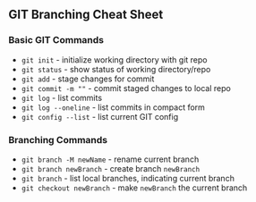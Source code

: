 ## GIT Branching Cheat Sheet

### Basic GIT Commands
* `git init` - initialize working directory with git repo
* `git status` - show status of working directory/repo
* `git add` - stage changes for commit
* `git commit -m ""` - commit staged changes to local repo
* `git log` - list commits
* `git log --oneline` - list commits in compact form
* `git config --list` - list current GIT config

### Branching Commands
* `git branch -M newName` - rename current branch
* `git branch newBranch` - create branch `newBranch`
* `git branch` - list local branches, indicating current branch
* `git checkout newBranch` - make `newBranch` the current branch
